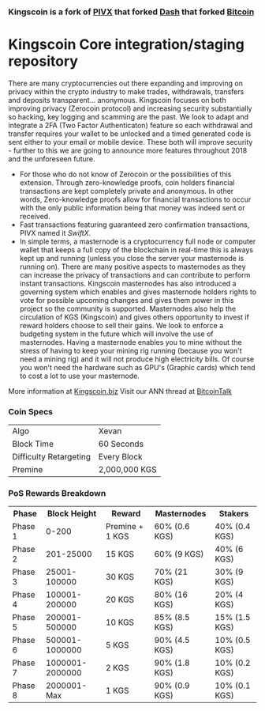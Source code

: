 ### Kingscoin is a fork of [PIVX](https://github.com/PIVX-Project/PIVX) that forked [Dash](https://github.com/dashpay/dash) that forked [Bitcoin](https://github.com/bitcoin/bitcoinp)


# Kingscoin Core integration/staging repository


There are many cryptocurrencies out there expanding and improving on privacy within the crypto industry to make trades, withdrawals, transfers and deposits transparent... anonymous. Kingscoin focuses on both improving privacy (Zerocoin protocol) and increasing security substantially so hacking, key logging and scamming are the past. We look to adapt and integrate a 2FA (Two Factor Authenticaton) feature so each withdrawal and transfer requires your wallet to be unlocked and a timed generated code is sent either to your email or mobile device. These both will improve security - further to this we are going to announce more features throughout 2018 and the unforeseen future.
- For those who do not know of Zerocoin or the possibilities of this extension. Through zero-knowledge proofs, coin holders financial transactions are kept completely private and anonymous. In other words, Zero-knowledge proofs allow for financial transactions to occur with the only public information being that money was indeed sent or received.
- Fast transactions featuring guaranteed zero confirmation transactions, PIVX named it _SwiftX_.
- In simple terms, a masternode is a cryptocurrency full node or computer wallet that keeps a full copy of the blockchain in real-time this is always kept up and running (unless you close the server your masternode is running on). There are many positive aspects to masternodes as they can increase the privacy of transactions and can contribute to perform instant transactions. Kingscoin masternodes has also introduced a governing system which enables and gives masternode holders rights to vote for possible upcoming changes and gives them power in this project so the community is supported. Masternodes also help the circulation of KGS (Kingscoin) and gives others opportunity to invest if reward holders choose to sell their gains. We look to enforce a budgeting system in the future which will involve the use of masternodes. Having a masternode enables you to mine without the stress of having to keep your mining rig running (because you won't need a mining rig) and it will not produce high electricity bills. Of course you won't need the hardware such as GPU's (Graphic cards) which tend to cost a lot to use your masternode.

More information at [Kingscoin.biz](https://www.kingscoin.biz/) Visit our ANN thread at [BitcoinTalk](http://www.bitcointalk.org/index.php)


### Coin Specs
<table>
<tr><td>Algo</td><td>Xevan</td></tr>
<tr><td>Block Time</td><td>60 Seconds</td></tr>
<tr><td>Difficulty Retargeting</td><td>Every Block</td></tr>
<tr><td>Premine</td><td>2,000,000 KGS</td></tr>
</table>


### PoS Rewards Breakdown

<table>
<th>Phase</th><th>Block Height</th><th>Reward</th><th>Masternodes</th><th>Stakers</th>
<tr><td>Phase 1</td><td>0-200</td><td>Premine + 1 KGS</td><td>60% (0.6 KGS)</td><td>40% (0.4 KGS)</td></tr>
<tr><td>Phase 2</td><td>201-25000</td><td>15 KGS</td><td>60% (9 KGS)</td><td>40% (6 KGS)</td></tr>
<tr><td>Phase 3</td><td>25001-100000</td><td>30 KGS</td><td>70% (21 KGS)</td><td>30% (9 KGS)</td></tr>
<tr><td>Phase 4</td><td>100001-200000</td><td>20 KGS</td><td>80% (16 KGS)</td><td>20% (4 KGS)</td></tr>
<tr><td>Phase 5</td><td>200001-500000</td><td>10 KGS</td><td>85% (8.5 KGS)</td><td>15% (1.5 KGS)</td></tr>
<tr><td>Phase 6</td><td>500001-1000000</td><td>5 KGS</td><td>90% (4.5 KGS)</td><td>10% (0.5 KGS)</td></tr>
<tr><td>Phase 7</td><td>1000001-2000000</td><td>2 KGS</td><td>90% (1.8 KGS)</td><td>10% (0.2 KGS)</td></tr>
<tr><td>Phase 8</td><td>2000001-Max</td><td>1 KGS</td><td>90% (0.9 KGS)</td><td>10% (0.1 KGS)</td></tr>
</table>
